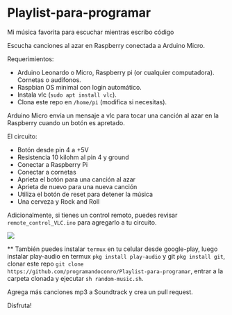 # Playlist-para-programar
Mi música favorita para escuchar mientras escribo código 

Escucha canciones al azar en Raspberry conectada a Arduino Micro. 

  Requerimientos: 
  
  - Arduino Leonardo o Micro, Raspberry pi (or cualquier computadora). Cornetas o audífonos.  
  - Raspbian OS minimal con login automático. 
  - Instala vlc (``sudo apt install vlc``).
  - Clona este repo en ``/home/pi`` (modifica si necesitas).
  
  Arduino Micro envía un mensaje a vlc para tocar una canción al azar en la Raspberry cuando un botón es apretado.
  
  El circuito:
  - Botón desde pin 4 a +5V
  - Resistencia 10 kilohm al pin 4 y ground
  - Conectar a Raspberry Pi
  - Conectar a cornetas
  - Aprieta el botón para una canción al azar 
  - Aprieta de nuevo para una nueva canción
  - Utiliza el botón de reset para detener la música
  - Una cerveza y Rock and Roll
  
  Adicionalmente, si tienes un control remoto, puedes revisar ``remote_control_VLC.ino`` para agregarlo a tu circuito. 
  
<html> <img src="https://github.com/programandoconro/Playlist-para-programar/blob/master/arduraspi.png" /> </html>


** También puedes instalar ``termux`` en tu celular desde google-play, luego instalar play-audio en termux ``pkg install play-audio`` y git ``pkg install git``, clonar este repo ``git clone https://github.com/programandoconro/Playlist-para-programar``, entrar a la carpeta clonada y ejecutar ``sh random-music.sh``.

Agrega más canciones mp3 a Soundtrack y crea un pull request. 

Disfruta!  

